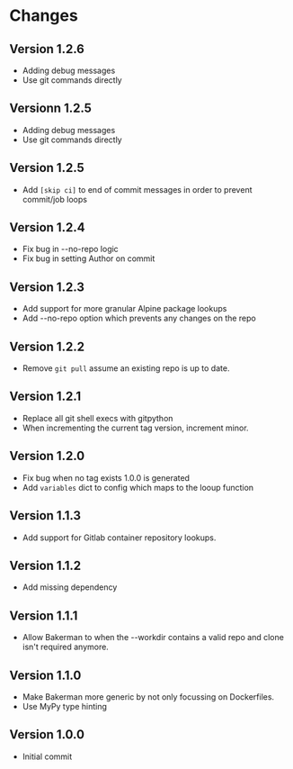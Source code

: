 # Changes

## Version 1.2.6

- Adding debug messages
- Use git commands directly

## Versionn 1.2.5

- Adding debug messages
- Use git commands directly

## Version 1.2.5

- Add `[skip ci]` to end of commit messages in order to prevent commit/job loops

## Version 1.2.4

- Fix bug in --no-repo logic
- Fix bug in setting Author on commit

## Version 1.2.3

- Add support for more granular Alpine package lookups
- Add --no-repo option which prevents any changes on the repo

## Version 1.2.2

- Remove `git pull` assume an existing repo is up to date.

## Version 1.2.1

- Replace all git shell execs with gitpython
- When incrementing the current tag version, increment minor.

## Version 1.2.0

- Fix bug when no tag exists 1.0.0 is generated
- Add `variables` dict to config which maps to the looup function

## Version 1.1.3

- Add support for Gitlab container repository lookups.

## Version 1.1.2

- Add missing dependency

## Version 1.1.1

- Allow Bakerman to when the --workdir contains a valid repo and clone isn't
  required anymore.

## Version 1.1.0

- Make Bakerman more generic by not only focussing on Dockerfiles.
- Use MyPy type hinting

## Version 1.0.0

- Initial commit
